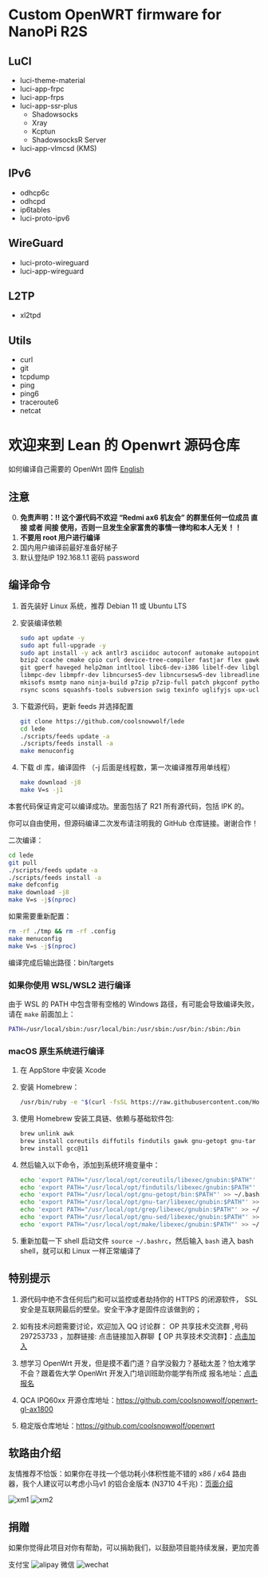 # Custom OpenWRT firmware for NanoPi R2S

## LuCI
- luci-theme-material
- luci-app-frpc
- luci-app-frps
- luci-app-ssr-plus
  - Shadowsocks
  - Xray
  - Kcptun
  - ShadowsocksR Server
- luci-app-vlmcsd (KMS)

## IPv6
- odhcp6c
- odhcpd
- ip6tables
- luci-proto-ipv6

## WireGuard
-  luci-proto-wireguard
-  luci-app-wireguard

## L2TP
- xl2tpd

## Utils
- curl
- git
- tcpdump
- ping
- ping6
- traceroute6
- netcat


# 欢迎来到 Lean 的 Openwrt 源码仓库

如何编译自己需要的 OpenWrt 固件 [English](./README_EN.md)

## 注意

0. **免责声明：!! 这个源代码不欢迎 “Redmi ax6 机友会” 的群里任何一位成员 直接 或者 间接 使用，否则一旦发生全家富贵的事情一律均和本人无关！！**
1. **不要用 root 用户进行编译**
2. 国内用户编译前最好准备好梯子
3. 默认登陆IP 192.168.1.1 密码 password

## 编译命令

1. 首先装好 Linux 系统，推荐 Debian 11 或 Ubuntu LTS

2. 安装编译依赖

   ```bash
   sudo apt update -y
   sudo apt full-upgrade -y
   sudo apt install -y ack antlr3 asciidoc autoconf automake autopoint binutils bison build-essential \
   bzip2 ccache cmake cpio curl device-tree-compiler fastjar flex gawk gettext gcc-multilib g++-multilib \
   git gperf haveged help2man intltool libc6-dev-i386 libelf-dev libglib2.0-dev libgmp3-dev libltdl-dev \
   libmpc-dev libmpfr-dev libncurses5-dev libncursesw5-dev libreadline-dev libssl-dev libtool lrzsz \
   mkisofs msmtp nano ninja-build p7zip p7zip-full patch pkgconf python2.7 python3 python3-pip qemu-utils \
   rsync scons squashfs-tools subversion swig texinfo uglifyjs upx-ucl unzip vim wget xmlto xxd zlib1g-dev
   ```

3. 下载源代码，更新 feeds 并选择配置

   ```bash
   git clone https://github.com/coolsnowwolf/lede
   cd lede
   ./scripts/feeds update -a
   ./scripts/feeds install -a
   make menuconfig
   ```

4. 下载 dl 库，编译固件
（-j 后面是线程数，第一次编译推荐用单线程）

   ```bash
   make download -j8
   make V=s -j1
   ```

本套代码保证肯定可以编译成功。里面包括了 R21 所有源代码，包括 IPK 的。

你可以自由使用，但源码编译二次发布请注明我的 GitHub 仓库链接。谢谢合作！

二次编译：

```bash
cd lede
git pull
./scripts/feeds update -a
./scripts/feeds install -a
make defconfig
make download -j8
make V=s -j$(nproc)
```

如果需要重新配置：

```bash
rm -rf ./tmp && rm -rf .config
make menuconfig
make V=s -j$(nproc)
```

编译完成后输出路径：bin/targets

### 如果你使用 WSL/WSL2 进行编译

由于 WSL 的 PATH 中包含带有空格的 Windows 路径，有可能会导致编译失败，请在 `make` 前面加上：

```bash
PATH=/usr/local/sbin:/usr/local/bin:/usr/sbin:/usr/bin:/sbin:/bin
```

### macOS 原生系统进行编译

1. 在 AppStore 中安装 Xcode

2. 安装 Homebrew：

   ```bash
   /usr/bin/ruby -e "$(curl -fsSL https://raw.githubusercontent.com/Homebrew/install/master/install)"
   ```

3. 使用 Homebrew 安装工具链、依赖与基础软件包:

   ```bash
   brew unlink awk
   brew install coreutils diffutils findutils gawk gnu-getopt gnu-tar grep make ncurses pkg-config wget quilt xz
   brew install gcc@11
   ```

4. 然后输入以下命令，添加到系统环境变量中：

   ```bash
   echo 'export PATH="/usr/local/opt/coreutils/libexec/gnubin:$PATH"' >> ~/.bashrc
   echo 'export PATH="/usr/local/opt/findutils/libexec/gnubin:$PATH"' >> ~/.bashrc
   echo 'export PATH="/usr/local/opt/gnu-getopt/bin:$PATH"' >> ~/.bashrc
   echo 'export PATH="/usr/local/opt/gnu-tar/libexec/gnubin:$PATH"' >> ~/.bashrc
   echo 'export PATH="/usr/local/opt/grep/libexec/gnubin:$PATH"' >> ~/.bashrc
   echo 'export PATH="/usr/local/opt/gnu-sed/libexec/gnubin:$PATH"' >> ~/.bashrc
   echo 'export PATH="/usr/local/opt/make/libexec/gnubin:$PATH"' >> ~/.bashrc
   ```

5. 重新加载一下 shell 启动文件 `source ~/.bashrc`，然后输入 `bash` 进入 bash shell，就可以和 Linux 一样正常编译了

## 特别提示

1. 源代码中绝不含任何后门和可以监控或者劫持你的 HTTPS 的闭源软件， SSL 安全是互联网最后的壁垒。安全干净才是固件应该做到的；

2. 如有技术问题需要讨论，欢迎加入 QQ 讨论群： OP 共享技术交流群 ,号码 297253733 ，加群链接: 点击链接加入群聊【 OP 共享技术交流群】：[点击加入](https://jq.qq.com/?_wv=1027&k=5yCRuXL "OP共享技术交流群")

3. 想学习 OpenWrt 开发，但是摸不着门道？自学没毅力？基础太差？怕太难学不会？跟着佐大学 OpenWrt 开发入门培训班助你能学有所成
报名地址：[点击报名](http://forgotfun.org/2018/04/openwrt-training-2018.html "报名")

4. QCA IPQ60xx 开源仓库地址：<https://github.com/coolsnowwolf/openwrt-gl-ax1800>

5. 稳定版仓库地址：<https://github.com/coolsnowwolf/openwrt>

## 软路由介绍

友情推荐不恰饭：如果你在寻找一个低功耗小体积性能不错的 x86 / x64 路由器，我个人建议可以考虑小马v1 的铝合金版本
(N3710 4千兆)：[页面介绍](https://item.taobao.com/item.htm?spm=a230r.1.14.20.144c763fRkK0VZ&id=561126544764)

![xm1](doc/xm5.jpg) ![xm2](doc/xm6.jpg)

## 捐贈

如果你觉得此项目对你有帮助，可以捐助我们，以鼓励项目能持续发展，更加完善

支付宝 ![alipay](doc/alipay_donate.jpg) 微信 ![wechat](doc/wechat_donate.jpg)

